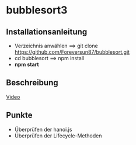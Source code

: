 # bubblesort3

## Installationsanleitung
* Verzeichnis anwählen ==> git clone https://github.com/Foreversun87/bubblesort.git
* cd bubblesort ==> npm install
* **npm start**

## Beschreibung
[Video](https://www.youtube.com/watch?v=qMUp_IXffgc)

## Punkte
* Überprüfen der hanoi.js
* Überprüfen der Lifecycle-Methoden 
